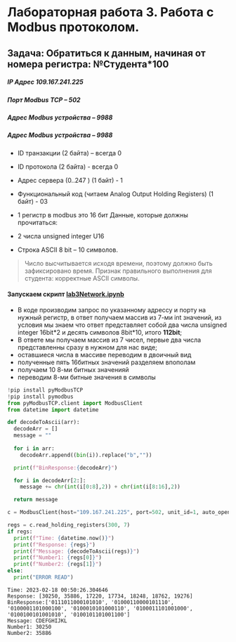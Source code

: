 # Лабораторная работа 3. Работа с Modbus протоколом. 

## Задача: Обратиться к данным, начиная от номера регистра: №Студента*100
##### IP Адрес 109.167.241.225
#####  Порт Modbus TCP – 502
##### Адрес Modbus устройства – 9988
##### Адрес Modbus устройства – 9988

* ID транзакции (2 байта) – всегда 0
* ID протокола (2 байта) - всегда 0
* Адрес сервера (0..247 )  (1 байт)  - 1
* Функциональный код (читаем Analog Output Holding Registers) (1 байт) - 03

* 1 регистр в modbus это 16 бит
Данные, которые должны прочитаться:
* 2 числа unsigned integer U16
* Строка ASCII 8 bit – 10 символов.
>Число высчитывается исходя времени, поэтому должно быть зафиксировано время.
Признак правильного выполнения для студента: корректные ASCII символы.


#### Запускаем скрипт [lab3Network.ipynb](lab3Network.ipynb)
* В коде производим запрос по указанному адрессу и порту на нужный регистр, в ответ получаем массив из 7-ми int значений, из условия мы знаем что ответ представляет собой  два числа unsigned integer 16bit*2 и десять символов 8bit\*10, итого **112bit**;
* В ответе мы получаем массив из 7 чисел, первые два числа представленны сразу в нужном для нас виде;
* оставшиеся числа в массиве переводим в двоичный вид
* полученные пять 16битных значений разделяем впополам
* получаем 10 8-ми битных значенияй
* переводим 8-ми битные значения в символы
```python
!pip install pyModbusTCP
!pip install pymodbus
from pyModbusTCP.client import ModbusClient
from datetime import datetime

def decodeToAscii(arr):
  decodeArr = []
  message = ""
  
  for i in arr:
    decodeArr.append((bin(i)).replace("b","")) 

  print(f"BinResponse:{decodeArr}")

  for i in decodeArr[2:]:
    message += chr(int(i[0:8],2)) + chr(int(i[8:16],2))

  return message

c = ModbusClient(host="109.167.241.225", port=502, unit_id=1, auto_open=True)

regs = c.read_holding_registers(300, 7)
if regs:
  print(f"Time: {datetime.now()}")
  print(f"Response: {regs}")
  print(f"Message: {decodeToAscii(regs)}")
  print(f"Number1: {regs[0]}")
  print(f"Number2: {regs[1]}")
else:
  print("ERROR READ")
```

```log
Time: 2023-02-18 00:50:26.304646
Response: [30250, 35886, 17220, 17734, 18248, 18762, 19276]
BinResponse:['0111011000101010', '01000110000101110', '0100001101000100', '0100010101000110', '0100011101001000', '0100100101001010', '0100101101001100']
Message: CDEFGHIJKL
Number1: 30250
Number2: 35886
```
 